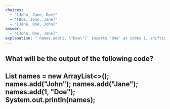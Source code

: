 ```yaml
---
choices:
  - "[John, Jane, Doe]"
  - "[Doe, John, Jane]"
  - "[Jane, Doe, John]"
answer:
  - "[John, Doe, Jane]"
explanation: "`names.add(1, \"Doe\")` inserts 'Doe' at index 1, shifting 'Jane' to index 2."
---
```

What will be the output of the following code?
---
List<String> names = new ArrayList<>();
names.add("John");
names.add("Jane");
names.add(1, "Doe");
System.out.println(names);
---